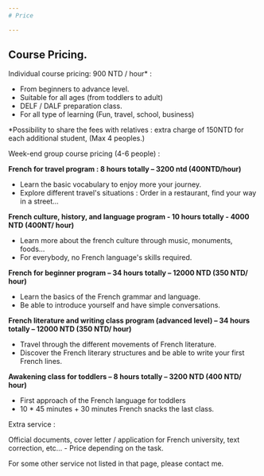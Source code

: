 ```yaml
---
# Price

---
```


## **Course Pricing.**

Individual course pricing: 900 NTD / hour\* :

- From beginners to advance level.
- Suitable for all ages (from toddlers to adult)
- DELF / DALF preparation class.
- For all type of learning (Fun, travel, school, business)

\*Possibility to share the fees with relatives : extra charge of 150NTD for each additional student, (Max 4 peoples.)

Week-end group course pricing (4-6 people) :

**French for travel program : 8 hours totally – 3200 ntd (400NTD/hour)**

- Learn the basic vocabulary to enjoy more your journey.
- Explore different travel&#39;s situations : Order in a restaurant, find your way in a street…

**French culture, history, and language program - 10 hours totally - 4000 NTD (400NT/ hour)**

- Learn more about the french culture through music, monuments, foods…
- For everybody, no French language&#39;s skills required.

**French for beginner program – 34 hours totally – 12000 NTD (350 NTD/ hour)**

- Learn the basics of the French grammar and language.
- Be able to introduce yourself and have simple conversations.

**French literature and writing class program (advanced level) – 34 hours totally – 12000 NTD (350 NTD/ hour)**

- Travel through the different movements of French literature.
- Discover the French literary structures and be able to write your first French lines.

**Awakening class for toddlers – 8 hours totally – 3200 NTD (400 NTD/ hour)**

- First approach of the French language for toddlers
- 10 \* 45 minutes + 30 minutes French snacks the last class.

Extra service :

Official documents, cover letter / application for French university, text correction, etc… - Price depending on the task.

For some other service not listed in that page, please contact me.